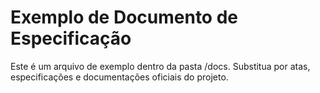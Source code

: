# Exemplo de Documento de Especificação

Este é um arquivo de exemplo dentro da pasta /docs.
Substitua por atas, especificações e documentações oficiais do projeto.
